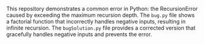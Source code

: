 This repository demonstrates a common error in Python: the RecursionError caused by exceeding the maximum recursion depth. The `bug.py` file shows a factorial function that incorrectly handles negative inputs, resulting in infinite recursion. The `bugSolution.py` file provides a corrected version that gracefully handles negative inputs and prevents the error.